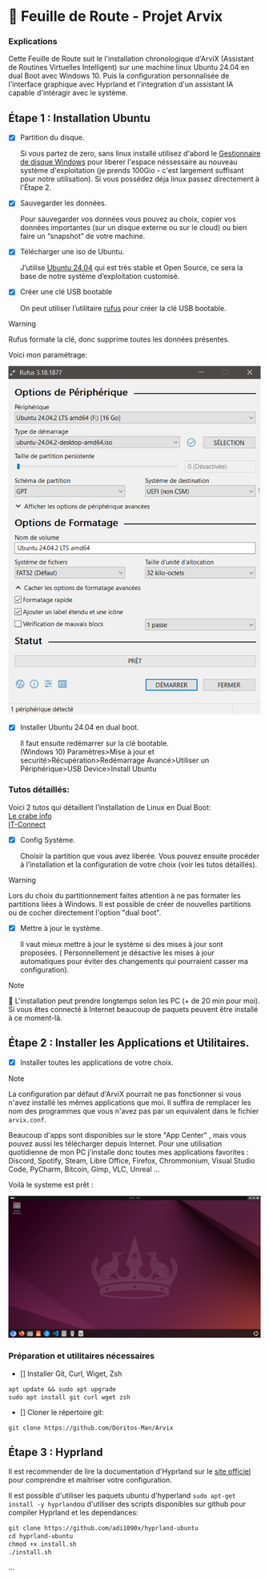 # 📍 Feuille de Route - Projet Arvix

### Explications

  Cette Feuille de Route suit le l'installation chronologique d'ArviX (Assistant de Routines Virtuelles Intelligent) sur une machine linux Ubuntu 24.04 en dual Boot avec Windows 10. Puis la configuration personnalisée de l'interface graphique avec Hyprland et l'integration d'un assistant IA capable d'intéragir avec le système. 

## Étape 1 : Installation Ubuntu

- [X] Partition du disque.

  Si vous partez de zero, sans linux installé utilisez d'abord le [Gestionnaire de disque Windows](https://support.microsoft.com/fr-fr/windows/gestion-des-disques-dans-windows-ad88ba19-f0d3-0809-7889-830f63e94405) pour liberer l'espace néssessaire au nouveau système d'exploitation (je prends 100Gio - c'est largement suffisant pour notre utilisation). Si vous possédez déja linux passez directement à l'Étape 2.

- [X] Sauvegarder les données.

  Pour sauvegarder vos données vous pouvez au choix, copier vos données importantes (sur un disque externe ou sur le cloud) ou bien faire un “snapshot” de votre machine.

- [x] Télécharger une iso de Ubuntu.
  
  J’utilise [Ubuntu 24.04](https://releases.ubuntu.com/24.04.2/ubuntu-24.04.2-desktop-amd64.iso) qui est très stable et Open Source, ce sera la base de notre système d’exploitation customisé.

- [x] Créer une clé USB bootable
  
  On peut utiliser l’utilitaire [rufus](https://rufus.ie/fr/) pour créer la clé USB bootable.

> [!WARNING]  
>Rufus formate la clé, donc supprime toutes les données présentes. 

  Voici mon paramétrage:

<p align="center">  
  <img src="img/rufus.png">  
</p>

- [x] Installer Ubuntu 24.04 en dual boot.

  Il faut ensuite redémarrer sur la clé bootable.  
  (Windows 10)  Paramètres>Mise à jour et securité>Récupération>Redémarrage Avancé>Utiliser un Périphérique>USB Device>Install Ubuntu

### Tutos détaillés:

  Voici 2 tutos qui détaillent l’installation de Linux en Dual Boot:  
  [Le crabe info](https://lecrabeinfo.net/tutoriels/installer-ubuntu-24-04-lts-en-dual-boot-avec-windows/)  
  [IT-Connect](https://www.it-connect.fr/tuto-dual-boot-windows-et-linux-ubuntu-installation-sur-pc/)

- [x] Config Système.
 
   Choisir la partition que vous avez liberée.
   Vous pouvez ensuite procéder à l’installation et la configuration de votre choix (voir les tutos détaillés).

> [!WARNING]  
> Lors du choix du partitionnement faites attention à ne pas formater les partitions liées à Windows. Il est possible de créer de nouvelles partitions ou de cocher directement l'option "dual boot".


- [x] Mettre à jour le système.
  
  Il vaut mieux mettre à jour le système si des mises à jour sont proposées. ( Personnellement je désactive les mises à jour automatiques pour éviter des changements qui pourraient casser ma configuration).

> [!NOTE]  
> 🍿 L'installation peut prendre longtemps selon les PC (+ de 20 min pour moi). Si vous êtes connecté à Internet beaucoup de paquets peuvent être installé à ce moment-là.

## Étape 2 : Installer les Applications et Utilitaires.

- [x] Installer toutes les applications de votre choix.

> [!NOTE]  
> La configuration par défaut d'ArviX pourrait ne pas fonctionner si vous n'avez installé les mêmes applications que moi. Il suffira de remplacer les nom des programmes  que vous n'avez pas par un equivalent dans le fichier `arvix.conf`.

  Beaucoup d'apps sont disponibles sur le store "App Center" , mais vous pouvez aussi les télécharger depuis Internet.
  Pour une utilisation quotidienne de mon PC j'installe donc toutes mes applications favorites : Discord, Spotify, Steam, Libre Office, Firefox, Chrommonium, Visual Studio Code, PyCharm, Bitcoin, Gimp, VLC, Unreal ...

  Voilà le systeme est prêt : 
<p align="center">  
  <img src="img/ubuntu_desktop.png">  
</p>


###  Préparation et utilitaires nécessaires

- [] Installer Git, Curl, Wiget, Zsh
```shell
apt update && sudo apt upgrade
sudo apt install git curl wget zsh
```

- [] Cloner le répertoire git:

```shell
git clone https://github.com/Doritos-Man/Arvix
```


##  Étape 3 : Hyprland  

 Il est recommender de lire la documentation d'Hyprland sur le [site officiel](https://wiki.hypr.land/Getting-Started/Installation/) pour comprendre et maitriser votre configuration.

Il est possible d'utiliser les paquets ubuntu d'hyperland `sudo apt-get install -y hyprland`ou d'utiliser des scripts disponibles sur github pour compiler Hyprland et les dependances:

```shell
git clone https://github.com/adi1090x/hyprland-ubuntu
cd hyprland-ubuntu
chmod +x install.sh
./install.sh
```

...
